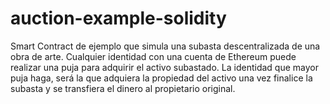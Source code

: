 # auction-example-solidity

Smart Contract de ejemplo que simula una subasta descentralizada de una obra de arte. Cualquier identidad con una cuenta de Ethereum puede realizar una puja para adquirir el activo subastado. La identidad que mayor puja haga, será la que adquiera la propiedad del activo una vez finalice la subasta y se transfiera el dinero al propietario original.
